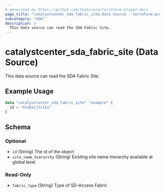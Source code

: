 ```yaml
---
# generated by https://github.com/hashicorp/terraform-plugin-docs
page_title: "catalystcenter_sda_fabric_site Data Source - terraform-provider-catalystcenter"
subcategory: "SDA"
description: |-
  This data source can read the SDA Fabric Site.
---
```


# catalystcenter_sda_fabric_site (Data Source)

This data source can read the SDA Fabric Site.

## Example Usage

```terraform
data "catalystcenter_sda_fabric_site" "example" {
  id = "Global/Site1"
}
```

<!-- schema generated by tfplugindocs -->
## Schema

### Optional

- `id` (String) The id of the object
- `site_name_hierarchy` (String) Existing site name hierarchy available at global level

### Read-Only

- `fabric_type` (String) Type of SD-Access Fabric
